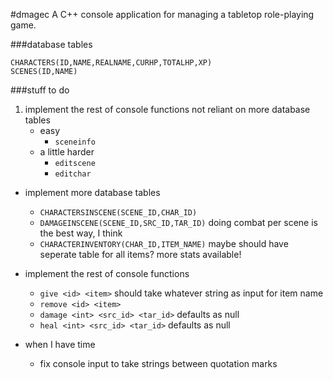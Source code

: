 #dmagec
A C++ console application for managing a tabletop role-playing game.

###database tables

    CHARACTERS(ID,NAME,REALNAME,CURHP,TOTALHP,XP)
    SCENES(ID,NAME)

###stuff to do
1. implement the rest of console functions not reliant on more database tables
    * easy
        * `sceneinfo`
    * a little harder
        * `editscene`
        * `editchar`

* implement more database tables
    * `CHARACTERSINSCENE(SCENE_ID,CHAR_ID)`
    * `DAMAGEINSCENE(SCENE_ID,SRC_ID,TAR_ID)` doing combat per scene is the best way, I think
    * `CHARACTERINVENTORY(CHAR_ID,ITEM_NAME)` maybe should have seperate table for all items? more stats available!

* implement the rest of console functions
    * `give <id> <item>` should take whatever string as input for item name
    * `remove <id> <item>`
    * `damage <int> <src_id> <tar_id>`  defaults as null
    * `heal <int> <src_id> <tar_id>`  defaults as null

* when I have time
    * fix console input to take strings between quotation marks
